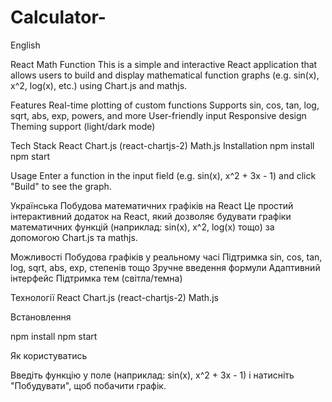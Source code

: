 # Calculator-
English

React Math Function 
This is a simple and interactive React application that allows users to build and display mathematical function graphs (e.g. sin(x), x^2, log(x), etc.) using Chart.js and mathjs.

 Features
Real-time plotting of custom functions
Supports sin, cos, tan, log, sqrt, abs, exp, powers, and more
User-friendly input
Responsive design
Theming support (light/dark mode)

 Tech Stack
React
Chart.js (react-chartjs-2)
Math.js
Installation
npm install
npm start

Usage
Enter a function in the input field (e.g. sin(x), x^2 + 3x - 1) and click "Build" to see the graph.

Українська
Побудова математичних графіків на React
Це простий інтерактивний додаток на React, який дозволяє будувати графіки математичних функцій (наприклад: sin(x), x^2, log(x) тощо) за допомогою Chart.js та mathjs.

Можливості
Побудова графіків у реальному часі
Підтримка sin, cos, tan, log, sqrt, abs, exp, степенів тощо
Зручне введення формули
Адаптивний інтерфейс
Підтримка тем (світла/темна)

Технології
React
Chart.js (react-chartjs-2)
Math.js

Встановлення

npm install
npm start

Як користуватись

Введіть функцію у поле (наприклад: sin(x), x^2 + 3x - 1) і натисніть "Побудувати", щоб побачити графік.